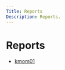 ```yaml
---
Title: Reports
Description: Reports.
---
```


Reports
==========================

- [kmom01](report/kmom01)
